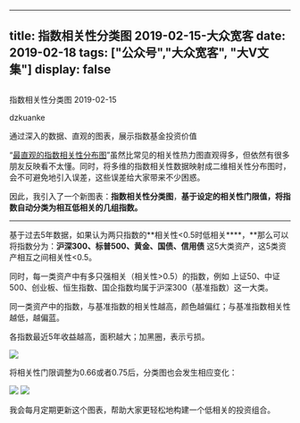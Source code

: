 
---
title:   指数相关性分类图 2019-02-15-大众宽客
date: 2019-02-18
tags: ["公众号","大众宽客", "大V文集"]
display: false
---


## 



指数相关性分类图 2019-02-15




dzkuanke




通过深入的数据、直观的图表，展示指数基金投资价值


“[最直观的指数相关性分布图](http://mp.weixin.qq.com/s?__biz=MzAwMTc1MDcwNw==&amp;mid=2648273908&amp;idx=1&amp;sn=446b6ff3e528ae058eefb45ddd40ade6&amp;chksm=82f93028b58eb93e0853bf4361b1e7b7f9fd0507815c60030d3a5eed0163830625ff8ae7b712&amp;scene=21#wechat_redirect)”虽然比常见的相关性热力图直观得多，但依然有很多朋友反映看不太懂。同时，将多维的指数相关性数据映射成二维相关性分布图时，会不可避免地引入误差，这些误差给大家带来不少困惑。



因此，我引入了一个新图表：**指数相关性分类图**，**基于设定的相关性门限值，将指数自动分类为相互低相关的几组指数。**

****

基于过去5年数据，如果认为两只指数的**相关性&lt;0.5时低相关****，**那么可以将指数分为：**沪深300、标普500、黄金、国债、信用债** 这5大类资产，这5类资产相互之间相关性&lt;0.5。



同时，每一类资产中有多只强相关（相关性&gt;0.5）的指数，例如 上证50、中证500、创业板、恒生指数、国企指数均属于沪深300（基准指数）这一大类。



同一类资产中的指数，与基准指数的相关性越高，颜色越偏红；与基准指数相关性越低，越偏蓝。



各指数最近5年收益越高，面积越大；加黑圈，表示亏损。



<img class="" data-copyright="0" data-ratio="1.1428571428571428" data-s="300,640" src="https://mmbiz.qpic.cn/mmbiz_png/PKw3FQPmhIhjUibsPlMQ4ibOAUKIRv6VVFcqsCpVIa2RibUCnKfkcOsDtiaNJYQ1q9uDmw4icKgNdzDfTAGHiadURTOg/640?wx_fmt=png" data-type="png" data-w="840" style=""/>



将相关性门限调整为0.66或者0.75后，分类图也会发生相应变化：

<img class="" data-copyright="0" data-ratio="1.7142857142857142" data-s="300,640" src="https://mmbiz.qpic.cn/mmbiz_png/PKw3FQPmhIhjUibsPlMQ4ibOAUKIRv6VVFBZXNckrP7ZicGp3wIcV1iaGcB0zsJvJ60vDRFeIJtkQjt435WWJOQK6g/640?wx_fmt=png" data-type="png" data-w="840" style=""/>

<img class="" data-copyright="0" data-ratio="1.7142857142857142" data-s="300,640" src="https://mmbiz.qpic.cn/mmbiz_png/PKw3FQPmhIhjUibsPlMQ4ibOAUKIRv6VVFPWia5sXtV4xWCGyQLL9gWTkVibia5LicfS1qNOuo48UUiccSFrOPHhz44rQ/640?wx_fmt=png" data-type="png" data-w="840" style=""/>

我会每月定期更新这个图表，帮助大家更轻松地构建一个低相关的投资组合。








